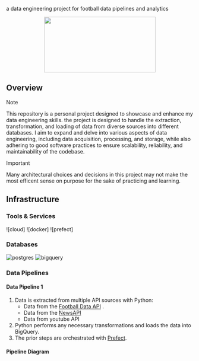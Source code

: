
a data engineering project for football data pipelines and analytics

<p align="center">
<img height="150" width="300" src=""/>
</p>

## Overview
> [!NOTE]
> This repository is a personal project designed to showcase and enhance my data engineering skills. the project is designed to handle the extraction, transformation, and loading of data from diverse sources into different databases. I aim to expand and delve into various aspects of data engineering, including data acquisition, processing, and storage, while also adhering to good software practices to ensure scalability, reliability, and maintainability of the codebase.

> [!IMPORTANT]
> Many architectural choices and decisions in this project may not make the most efficent sense on purpose for the sake of practicing and learning.


## Infrastructure
### Tools & Services
![cloud] ![docker] ![prefect]

### Databases
![postgres](https://img.shields.io/badge/PostgreSQL-4169E1?style=flat-square&logo=postgresql&logoColor=white) ![bigquery](https://img.shields.io/badge/BigQuery-669DF6?style=flat-square&logo=googlebigquery&logoColor=white)


### Data Pipelines



#### Data Pipeline 1
1. Data is extracted from multiple API sources with Python:
    * Data from the [Football Data API](https://www.football-data.org/) .
    * Data from the [NewsAPI](https://newsapi.org) 
    * Data from youtube API 
2. Python performs any necessary transformations and loads the data into BigQuery.
3. The prior steps are orchestrated with [Prefect](https://www.prefect.io).



#### Pipeline Diagram
